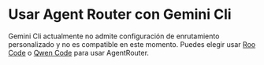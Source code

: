 # Usar Agent Router con Gemini Cli

Gemini Cli actualmente no admite configuración de enrutamiento personalizado y no es compatible en este momento. Puedes elegir usar [Roo Code](/es/roocode) o [Qwen Code](/es/qwencode) para usar AgentRouter.
